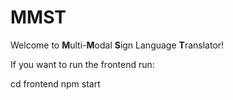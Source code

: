 # MMST

Welcome to **M**ulti-**M**odal **S**ign Language **T**ranslator!

If you want to run the frontend run:

cd frontend
npm start
